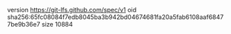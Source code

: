 version https://git-lfs.github.com/spec/v1
oid sha256:65fc08084f7edb8045ba3b942bd04674681fa20a5fab6108aaf68477be9b36e7
size 10884

